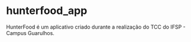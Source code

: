hunterfood_app
==============

HunterFood é um aplicativo criado durante a realização do TCC do IFSP - Campus Guarulhos.
